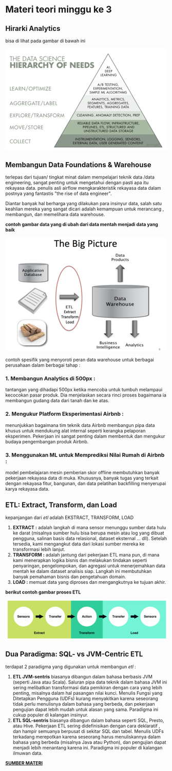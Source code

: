 # Materi teori minggu ke 3

## Hirarki Analytics
bisa di lihat pada gambar di bawah ini

<img src="https://github.com/lourenson10107/img/blob/master/Hirarki.png">

## Membangun Data Foundations & Warehouse
terlepas dari tujuan/ tingkat minat dalam mempelajari teknik data /data engineering, sangat penting untuk mengetahui dengan pasti apa itu
rekayasa data. penulis asli airflow mengkarakteristik rekayasa data dalam postnya yang fantastis "the rise of data engineer".

Diantar banyak hal berharga yang dilakukan para insinyur data, salah satu keahlian mereka yang sangat dicari adalah kemampuan untuk merancang , membangun, dan memelihara data warehouse.

**contoh gambar data yang di ubah dari data mentah menjadi data yang baik**

<img src="https://github.com/lourenson10107/img/blob/master/Proses-Etl.png">

contoh spesifik yang menyoroti peran data warehouse untuk berbagai perusahaan dalam berbagai tahap :
### 1. Membangun Analytics di 500px :
tantangan yang dihadapi 500px ketika mencoba untuk tumbuh melampaui kecocokan pasar produk. Dia menjelaskan secara rinci proses bagaimana ia membangun gudang data dari tanah dan ke atas.
### 2. Mengukur Platform Eksperimentasi Airbnb :
menunjukkan bagaimana tim teknik data Airbnb membangun pipa data khusus untuk mendukung alat internal seperti kerangka pelaporan eksperimen. Pekerjaan ini sangat penting dalam membentuk dan mengukur budaya pengembangan produk Airbnb.
### 3. Menggunakan ML untuk Memprediksi Nilai Rumah di Airbnb :
model pembelajaran mesin pemberian skor offline membutuhkan banyak pekerjaan rekayasa data di muka. Khususnya, banyak tugas yang terkait dengan rekayasa fitur, bangunan, dan data pelatihan backfilling menyerupai karya rekayasa data.

## ETL: Extract, Transform, dan Load
kepanjangan dari *etl* adalah EKSTRACT, TRANSFORM, LOAD
1. **EXTRACT :** adalah langkah di mana sensor menunggu sumber data hulu ke darat (misalnya sumber hulu bisa berupa mesin atau log yang dibuat pengguna, salinan basis data relasional, dataset eksternal ... dll). Setelah tersedia, kami mengangkut data dari lokasi sumber mereka ke transformasi lebih lanjut.
2. **TRANSFORM :** adalah jantung dari pekerjaan ETL mana pun, di mana kami menerapkan logika bisnis dan melakukan tindakan seperti penyaringan, pengelompokan, dan agregasi untuk menerjemahkan data mentah ke dalam dataset analisis siap. Langkah ini membutuhkan banyak pemahaman bisnis dan pengetahuan domain.
3. **LOAD :** memuat data yang diproses dan mengangkutnya ke tujuan akhir.

**berikut contoh gambar proses ETL**

<img src="https://github.com/lourenson10107/img/blob/master/Etl.png">

## Dua Paradigma: SQL- vs JVM-Centric ETL
terdapat 2 paradigma yang digunakan untuk membangun *etl* :
1. **ETL JVM-sentris** biasanya dibangun dalam bahasa berbasis JVM (seperti Java atau Scala). Saluran pipa data teknik dalam bahasa JVM ini sering melibatkan transformasi data pemikiran dengan cara yang lebih penting, misalnya dalam hal pasangan nilai kunci. Menulis Fungsi yang Ditetapkan Pengguna (UDFs) kurang menyakitkan karena seseorang tidak perlu menulisnya dalam bahasa yang berbeda, dan pekerjaan pengujian dapat lebih mudah untuk alasan yang sama. Paradigma ini cukup populer di kalangan insinyur.
2. **ETL SQL-sentris** biasanya dibangun dalam bahasa seperti SQL, Presto, atau Hive. Pekerjaan ETL sering didefinisikan dengan cara deklaratif , dan hampir semuanya berpusat di sekitar SQL dan tabel. Menulis UDFs terkadang merepotkan karena seseorang harus menuliskannya dalam bahasa yang berbeda (misalnya Java atau Python), dan pengujian dapat menjadi lebih menantang karena ini. Paradigma ini populer di kalangan ilmuwan data.

[**SUMBER MATERI**](https://medium.com/@rchang/a-beginners-guide-to-data-engineering-part-i-4227c5c457d7)





















